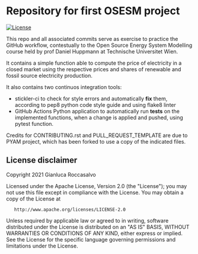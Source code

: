# Repository for first OSESM project

[![License](https://img.shields.io/badge/License-Apache%202.0-blue.svg)](https://opensource.org/licenses/Apache-2.0)

This repo and all associated commits serve as exercise to practice the GitHub workflow, contestually to the Open Source Energy System Modelling course held by prof Daniel Huppmann at Technische Universitet Wien.

It contains a simple function able to compute the price of electricity in a closed market using the respective prices and shares of renewable and fossil source electricity production.

It also contains two continuos integration tools:
- stickler-ci to check for style errors and automatically **fix** them, according to pep8 python code style guide and using flake8 linter
- GitHub Actions Python application to automatically run **tests** on the implemented functions, when a change is applied and pushed, using pytest function.

Credits for CONTRIBUTING.rst and PULL_REQUEST_TEMPLATE are due to PYAM project, which has been forked to use a copy of the indicated files.

## License disclaimer
Copyright 2021 Gianluca Roccasalvo

   Licensed under the Apache License, Version 2.0 (the "License");
   you may not use this file except in compliance with the License.
   You may obtain a copy of the License at

       http://www.apache.org/licenses/LICENSE-2.0

   Unless required by applicable law or agreed to in writing, software
   distributed under the License is distributed on an "AS IS" BASIS,
   WITHOUT WARRANTIES OR CONDITIONS OF ANY KIND, either express or implied.
   See the License for the specific language governing permissions and
   limitations under the License.
